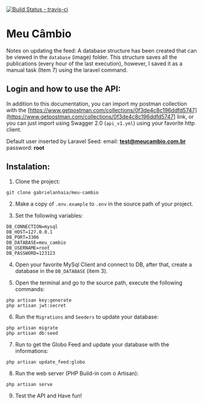 [![Build Status - travis-ci](https://travis-ci.org/gabrielanhaia/meu-cambio.svg?branch=master)](https://travis-ci.org/gabrielanhaia/meu-cambio)

# Meu Câmbio

Notes on updating the feed: A database structure has been created that can be viewed in the `database` (image) folder. This structure saves all the publications (every hour of the last execution), however, I saved it as a manual task (Item 7) using the laravel command.

## Login and how to use the API:

In addition to this documentation, you can import my postman collection with the [https://www.getpostman.com/collections/0f3de4c8c196ddfd5747](https://www.getpostman.com/collections/0f3de4c8c196ddfd5747] link,
or you can just import using Swagger 2.0 (`api_v1.yml`) using your favorite http client.

Default user inserted by Laravel Seed:
email: **test@meucambio.com.br**
password: **root**

## Instalation:

1. Clone the project:
```
git clone gabrielanhaia/meu-cambio
```

2. Make a copy of `.env.example` to `.env` in the source path of your project.

3. Set the following variables:
```
DB_CONNECTION=mysql
DB_HOST=127.0.0.1
DB_PORT=3306
DB_DATABASE=meu_cambio
DB_USERNAME=root
DB_PASSWORD=123123
```

4. Open your favorite MySql Client and connect to DB, after that, create a database in the
 `DB_DATABASE` (item 3).

5. Open the terminal and go to the source path, execute the following commands:
```
php artisan key:generate
php artisan jwt:secret
```

6. Run the `Migrations` and `Seeders` to update your database:
```
php artisan migrate
php artisan db:seed
```

7. Run to get the Globo Feed and update your database with the informations:
```
php artisan update_feed:globo
```

8. Run the web server (PHP Build-in com o Artisan):
```
php artisan serve
```
 
9. Test the API and Have fun!

